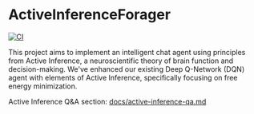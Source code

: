 # ActiveInferenceForager

[![CI](https://github.com/leonvanbokhorst/ActiveInferenceForager/actions/workflows/ci.yml/badge.svg)](https://github.com/leonvanbokhorst/ActiveInferenceForager/actions/workflows/ci.yml)

This project aims to implement an intelligent chat agent using principles from Active Inference, a neuroscientific theory of brain function and decision-making. We've enhanced our existing Deep Q-Network (DQN) agent with elements of Active Inference, specifically focusing on free energy minimization.

Active Inference Q&A section: [docs/active-inference-qa.md](docs/active-inference-qa.md)
